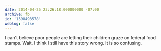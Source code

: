 ```yaml
---
date: 2014-04-25 23:26:18.000000000 -07:00
archive: fb
id: '1398493578'
weblog: false
---
```


I can't believe poor people are letting their children graze on federal food stamps. Wait, I think I still have this story wrong. It is so confusing.
